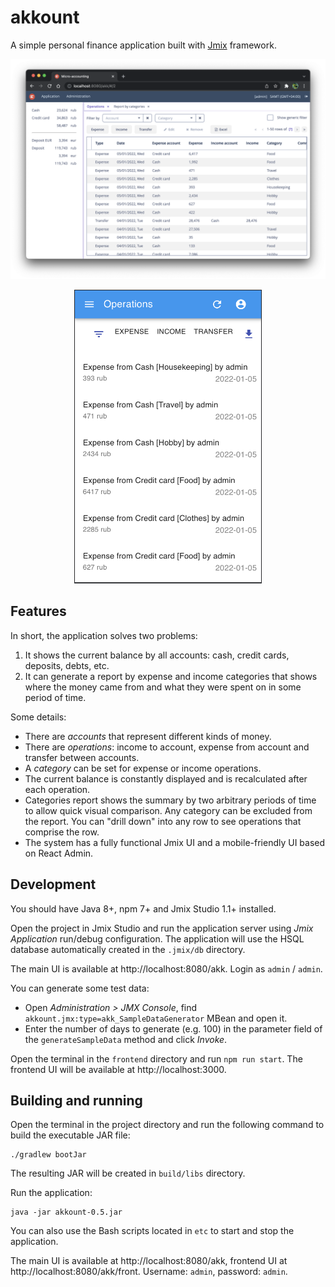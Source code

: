 # akkount

A simple personal finance application built with [Jmix](https://jmix.io) framework.

![desktop-ui](img/ops-desktop.png)

<p align="center">
    <img src="img/ops-mobile.png" width="300" alt="mobile"/>
</p>


## Features

In short, the application solves two problems:
 1. It shows the current balance by all accounts: cash, credit cards, deposits, debts, etc.
 2. It can generate a report by expense and income categories that shows where the money came from and what they were spent on in some period of time.

Some details:
* There are _accounts_ that represent different kinds of money.
* There are _operations_: income to account, expense from account and transfer between accounts.
* A _category_ can be set for expense or income operations.
* The current balance is constantly displayed and is recalculated after each operation.
* Categories report shows the summary by two arbitrary periods of time to allow quick visual comparison. Any category can be excluded from the report. You can "drill down" into any row to see operations that comprise the row.
* The system has a fully functional Jmix UI and a mobile-friendly UI based on React Admin. 

## Development

You should have Java 8+, npm 7+ and Jmix Studio 1.1+ installed.

Open the project in Jmix Studio and run the application server using *Jmix Application* run/debug configuration. The application will use the HSQL database automatically created in the `.jmix/db` directory.

The main UI is available at http://localhost:8080/akk. Login as `admin` / `admin`. 

You can generate some test data:

- Open *Administration > JMX Console*, find `akkount.jmx:type=akk_SampleDataGenerator` MBean and open it.
- Enter the number of days to generate (e.g. 100) in the parameter field of the `generateSampleData` method and click *Invoke*.     

Open the terminal in the `frontend` directory and run `npm run start`. The frontend UI will be available at http://localhost:3000.


## Building and running

Open the terminal in the project directory and run the following command to build the executable JAR file:

```
./gradlew bootJar
```

The resulting JAR will be created in `build/libs` directory.

Run the application:

```
java -jar akkount-0.5.jar
```

You can also use the Bash scripts located in `etc` to start and stop the application.

The main UI is available at http://localhost:8080/akk, frontend UI at http://localhost:8080/akk/front. Username: `admin`, password: `admin`.
